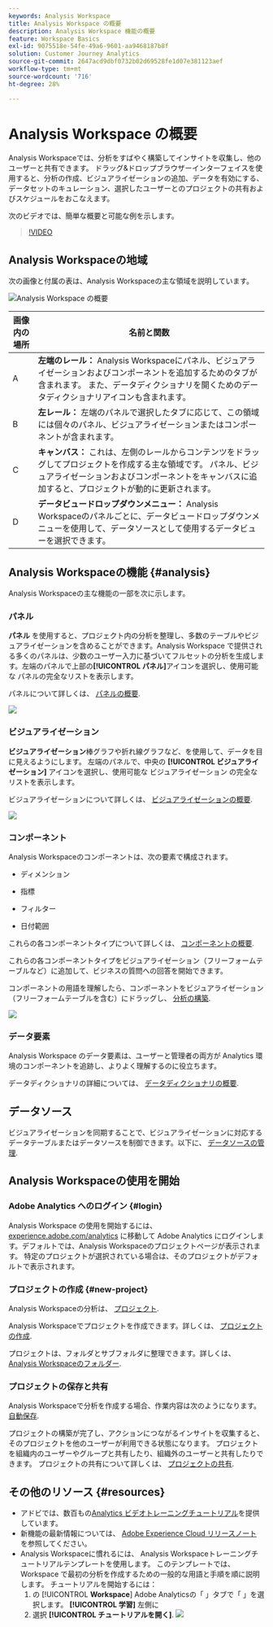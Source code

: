 ```yaml
---
keywords: Analysis Workspace
title: Analysis Workspace の概要
description: Analysis Workspace 機能の概要
feature: Workspace Basics
exl-id: 9075518e-54fe-49a6-9601-aa9468187b8f
solution: Customer Journey Analytics
source-git-commit: 2647acd9dbf0732b02d69528fe1d07e381123aef
workflow-type: tm+mt
source-wordcount: '716'
ht-degree: 28%

---
```


# Analysis Workspace の概要

Analysis Workspaceでは、分析をすばやく構築してインサイトを収集し、他のユーザーと共有できます。 ドラッグ&amp;ドロップブラウザーインターフェイスを使用すると、分析の作成、ビジュアライゼーションの追加、データを有効にする、データセットのキュレーション、選択したユーザーとのプロジェクトの共有およびスケジュールをおこなえます。

次のビデオでは、簡単な概要と可能な例を示します。

>[!VIDEO](https://video.tv.adobe.com/v/26266/?quality=12)

## Analysis Workspaceの地域

次の画像と付属の表は、Analysis Workspaceの主な領域を説明しています。

![Analysis Workspace の概要](assets/analysis-workspace-overvew.png)

| 画像内の場所 | 名前と関数 |
|---------|----------|
| A | **左端のレール：** Analysis Workspaceにパネル、ビジュアライゼーションおよびコンポーネントを追加するためのタブが含まれます。 また、データディクショナリを開くためのデータディクショナリアイコンも含まれます。 |
| B | **左レール：** 左端のパネルで選択したタブに応じて、この領域には個々のパネル、ビジュアライゼーションまたはコンポーネントが含まれます。 |
| C | **キャンバス：** これは、左側のレールからコンテンツをドラッグしてプロジェクトを作成する主な領域です。 パネル、ビジュアライゼーションおよびコンポーネントをキャンバスに追加すると、プロジェクトが動的に更新されます。 |
| D | **データビュードロップダウンメニュー：** Analysis Workspaceのパネルごとに、データビュードロップダウンメニューを使用して、データソースとして使用するデータビューを選択できます。 |

## Analysis Workspaceの機能 {#analysis}

Analysis Workspaceの主な機能の一部を次に示します。

### パネル

**パネル** を使用すると、プロジェクト内の分析を整理し、多数のテーブルやビジュアライゼーションを含めることができます。Analysis Workspace で提供される多くのパネルは、少数のユーザー入力に基づいてフルセットの分析を生成します。左端のパネルで上部の&#x200B;**[!UICONTROL パネル]**&#x200B;アイコンを選択し、使用可能な パネルの完全なリストを表示します。

パネルについて詳しくは、 [パネルの概要](/help/analysis-workspace/c-panels/panels.md).

![](assets/build-panels.png)

### ビジュアライゼーション

**ビジュアライゼーション**&#x200B;棒グラフや折れ線グラフなど、を使用して、データを目に見えるようにします。 左端のパネルで、中央の **[!UICONTROL ビジュアライゼーション]** アイコンを選択し、使用可能な ビジュアライゼーション の完全なリストを表示します。

ビジュアライゼーションについて詳しくは、 [ビジュアライゼーションの概要](/help/analysis-workspace/visualizations/freeform-analysis-visualizations.md).

![](assets/build-visualizations.png)

### コンポーネント

Analysis Workspaceのコンポーネントは、次の要素で構成されます。

* ディメンション

* 指標

* フィルター

* 日付範囲

これらの各コンポーネントタイプについて詳しくは、 [コンポーネントの概要](/help/components/overview.md).

これらの各コンポーネントタイプをビジュアライゼーション（フリーフォームテーブルなど）に追加して、ビジネスの質問への回答を開始できます。

コンポーネントの用語を理解したら、コンポーネントをビジュアライゼーション（フリーフォームテーブルを含む）にドラッグし、 [分析の構築](/help/analysis-workspace/visualizations/freeform-table/freeform-table.md).

![](assets/build-components.png)

### データ要素

Analysis Workspace のデータ要素は、ユーザーと管理者の両方が Analytics 環境のコンポーネントを追跡し、よりよく理解するのに役立ちます。

データディクショナリの詳細については、 [データディクショナリの概要](/help/components/data-dictionary/data-dictionary-overview.md).

## データソース

ビジュアライゼーションを同期することで、ビジュアライゼーションに対応するデータテーブルまたはデータソースを制御できます。以下に、 [データソースの管理](/help/analysis-workspace/visualizations/t-sync-visualization.md).

## Analysis Workspaceの使用を開始

### Adobe Analytics へのログイン {#login}

Analysis Workspace の使用を開始するには、[experience.adobe.com/analytics](https://experience.adobe.com/analytics) に移動して Adobe Analytics にログインします。デフォルトでは、Analysis Workspaceのプロジェクトページが表示されます。 特定のプロジェクトが選択されている場合は、そのプロジェクトがデフォルトで表示されます。

### プロジェクトの作成 {#new-project}

Analysis Workspaceの分析は、 [プロジェクト](/help/analysis-workspace/build-workspace-project/freeform-overview.md).

Analysis Workspaceでプロジェクトを作成できます。詳しくは、 [プロジェクトの作成](/help/analysis-workspace/build-workspace-project/create-projects.md).

プロジェクトは、フォルダとサブフォルダに整理できます。詳しくは、 [Analysis Workspaceのフォルダー](/help/analysis-workspace/build-workspace-project/workspace-folders/about-folders.md).

### プロジェクトの保存と共有

Analysis Workspaceで分析を作成する場合、作業内容は次のようになります。 [自動保存](/help/analysis-workspace/build-workspace-project/save-projects.md).

プロジェクトの構築が完了し、アクションにつながるインサイトを収集すると、そのプロジェクトを他のユーザーが利用できる状態になります。 プロジェクトを組織内のユーザーやグループと共有したり、組織外のユーザーと共有したりできます。 プロジェクトの共有について詳しくは、 [プロジェクトの共有](/help/analysis-workspace/curate-share/share-projects.md).

## その他のリソース {#resources}

* アドビでは、数百もの[Analytics ビデオトレーニングチュートリアル](https://experienceleague.adobe.com/docs/analytics-learn/tutorials/overview.html?lang=ja)を提供しています。
* 新機能の最新情報については、 [Adobe Experience Cloud リリースノート](https://experienceleague.adobe.com/docs/release-notes/experience-cloud/current.html?lang=ja#analytics) を参照してください。
* Analysis Workspaceに慣れるには、 Analysis Workspaceトレーニングチュートリアルテンプレートを使用します。 このテンプレートでは、Workspace で最初の分析を作成するための一般的な用語と手順を順に説明します。 チュートリアルを開始するには：
   1. の [!UICONTROL **Workspace**] Adobe Analyticsの「 」タブで「 」を選択します。 **[!UICONTROL 学習]** 左側に
   1. 選択 **[!UICONTROL チュートリアルを開く]**.
      ![](assets/training-tutorial.png)
